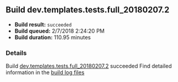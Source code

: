 ## Build dev.templates.tests.full_20180207.2
- **Build result:** `succeeded`
- **Build queued:** 2/7/2018 2:24:20 PM
- **Build duration:** 110.95 minutes
### Details
Build [dev.templates.tests.full_20180207.2](https://winappstudio.visualstudio.com/web/build.aspx?pcguid=a4ef43be-68ce-4195-a619-079b4d9834c2&builduri=vstfs%3a%2f%2f%2fBuild%2fBuild%2f24905) succeeded
Find detailed information in the [build log files](https://uwpctdiags.blob.core.windows.net/buildlogs/dev.templates.tests.full_20180207.2_logs.zip)
